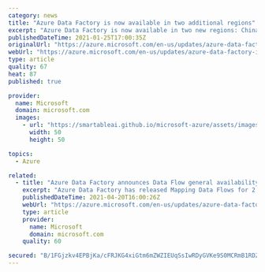 ```yaml
---
category: news
title: "Azure Data Factory is now available in two additional regions"
excerpt: "Azure Data Factory is now available in two new regions: China North 2 and South India"
publishedDateTime: 2021-01-25T17:00:35Z
originalUrl: "https://azure.microsoft.com/en-us/updates/azure-data-factory-is-now-available-in-two-new-regions/"
webUrl: "https://azure.microsoft.com/en-us/updates/azure-data-factory-is-now-available-in-two-new-regions/"
type: article
quality: 67
heat: 87
published: true

provider:
  name: Microsoft
  domain: microsoft.com
  images:
    - url: "https://smartableai.github.io/microsoft-azure/assets/images/organizations/microsoft.com-50x50.jpg"
      width: 50
      height: 50

topics:
  - Azure

related:
  - title: "Azure Data Factory announces Data Flow general availability in two new Azure regions"
    excerpt: "Azure Data Factory has released Mapping Data Flows for 2 new Azure regions: US Virgina Gov & US Arizona Gov"
    publishedDateTime: 2021-04-20T16:00:26Z
    webUrl: "https://azure.microsoft.com/en-us/updates/azure-data-factory-announces-data-flow-general-availability-in-two-new-azure-regions/"
    type: article
    provider:
      name: Microsoft
      domain: microsoft.com
    quality: 60

secured: "B/1FGjzkv4EPBjKa/cFRJKG4xiGtm6mZWZIEUqSsIwRDyGVKe9S0MCRmB1RDZyx91Qr1C147Gmlp6uRt2a0DWQ4vEvwebXqrQj1WgUzCoCi7OaZY0QZWSvPmkBJ0xUZp4GQZUcJrGIhLoI6sRgaZ14kAE7sLtWsp4dmna18FSICaCWKxsGrIVDuT+POMukLSNbGGT9h1vPnHXb0uj//R4DJTK+xCFbTxzEnQhq3/BelAN7ctS3Lzsxki1kNIfGWNj7njLnlNQesT74D/lwTCNqBddd+6ngSUTtMytvb+cpJjpNihF8H+E5nkYem+g7EB0I//SGR6JrrI8YjEHMyRRNNKccaxJutdaidyqXICyD4=;HtUx3zdoNEdDskaNg+OE+g=="
---
```



